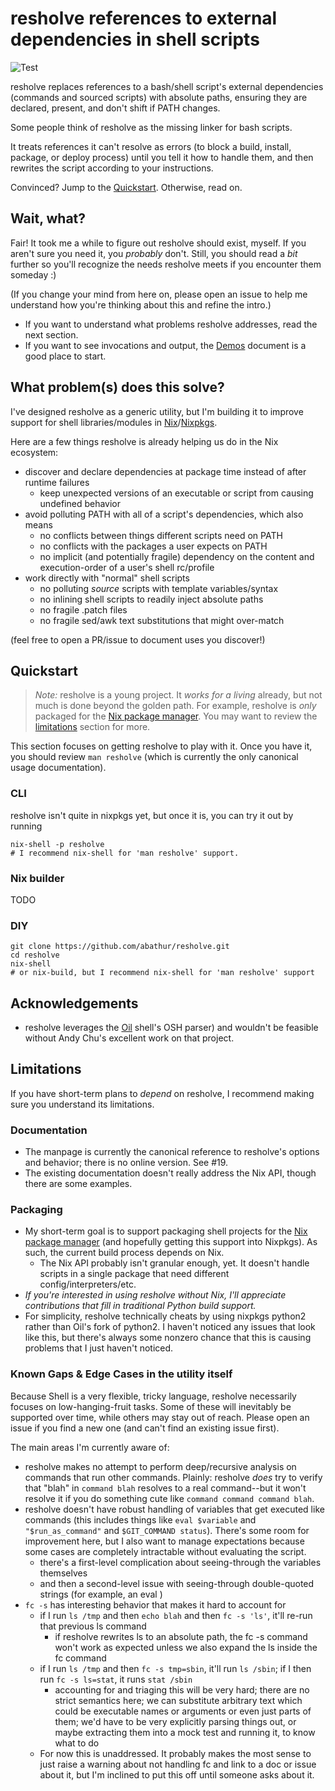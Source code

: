 # resholve references to external dependencies in shell scripts

![Test](https://github.com/abathur/resholve/workflows/Test/badge.svg)

resholve replaces references to a bash/shell script's external 
dependencies (commands and sourced scripts) with absolute paths, ensuring
they are declared, present, and don't shift if PATH changes.

Some people think of resholve as the missing linker for bash scripts.

It treats references it can't resolve as errors (to block a build, 
install, package, or deploy process) until you tell it how to handle 
them, and then rewrites the script according to your instructions.

Convinced? Jump to the [Quickstart](#quickstart). Otherwise, read on.

## Wait, what?

Fair! It took me a while to figure out resholve should exist, myself. 
If you aren't sure you need it, you *probably* don't. Still, you should
read a *bit* further so you'll recognize the needs resholve meets if you
encounter them someday :)

(If you change your mind from here on, please open an issue to help me 
understand how you're thinking about this and refine the intro.)

- If you want to understand what problems resholve addresses, read the next section.
- If you want to see invocations and output, the [Demos](demos.md) document is a good place to start.

## What problem(s) does this solve?

I've designed resholve as a generic utility, but I'm building it to improve support for shell libraries/modules in [Nix](https://nixos.org/nix/)/[Nixpkgs](https://github.com/NixOS/nixpkgs).

Here are a few things resholve is already helping us do in the Nix ecosystem:
- discover and declare dependencies at package time instead of after runtime failures
    - keep unexpected versions of an executable or script from causing undefined behavior
- avoid polluting PATH with all of a script's dependencies, which also means
    - no conflicts between things different scripts need on PATH
    - no conflicts with the packages a user expects on PATH
    - no implicit (and potentially fragile) dependency on the content
      and execution-order of a user's shell rc/profile
- work directly with "normal" shell scripts
    - no polluting *source* scripts with template variables/syntax
    - no inlining shell scripts to readily inject absolute paths
    - no fragile .patch files
    - no fragile sed/awk text substitutions that might over-match

(feel free to open a PR/issue to document uses you discover!)

## Quickstart
> *Note:* resholve is a young project. It *works for a living* already, but not much is done beyond the golden path. For example, resholve is *only* packaged for the [Nix package manager](https://nixos.org/nix/). You may want to review the [limitations](#limitations) section for more.

This section focuses on getting resholve to play with it. Once you have it, you should review `man resholve` (which is currently the only canonical usage documentation).

### CLI
resholve isn't quite in nixpkgs yet, but once it is, you can try it
out by running

```shell
nix-shell -p resholve
# I recommend nix-shell for 'man resholve' support.
```

### Nix builder
TODO

### DIY

```shell
git clone https://github.com/abathur/resholve.git
cd resholve
nix-shell
# or nix-build, but I recommend nix-shell for 'man resholve' support
```

## Acknowledgements
- resholve leverages the [Oil](https://github.com/oilshell/oil) shell's OSH parser) and wouldn't be feasible without Andy Chu's excellent work on that project.

## Limitations
If you have short-term plans to *depend* on resholve, I recommend making sure you understand its limitations.

### Documentation
- The manpage is currently the canonical reference to resholve's options and behavior; there is no online version. See #19.
- The existing documentation doesn't really address the Nix API, though there are some examples.

### Packaging
- My short-term goal is to support packaging shell projects for the [Nix package manager](https://nixos.org/nix/) (and hopefully getting this support into Nixpkgs). As such, the current build process depends on Nix. 
    - The Nix API probably isn't granular enough, yet. It doesn't handle scripts in a single package that need different config/interpreters/etc.
- *If you're interested in using resholve without Nix, I'll appreciate contributions that fill in traditional Python build support.*
- For simplicity, resholve technically cheats by using nixpkgs python2 rather than Oil's fork of python2. I haven't noticed any issues that look like this, but there's always some nonzero chance that this is causing problems that I just haven't noticed.

### Known Gaps & Edge Cases in the utility itself

Because Shell is a very flexible, tricky language, resholve necessarily focuses on low-hanging-fruit tasks. Some of these will inevitably be supported over time, while others may stay out of reach. Please open an issue if you find a new one (and can't find an existing issue first).

The main areas I'm currently aware of:

- resholve makes no attempt to perform deep/recursive analysis on commands that run other commands. Plainly: resholve *does* try to verify that "blah" in `command blah` resolves to a real command--but it won't resolve it if you do something cute like `command command command blah`. 
- resholve doesn't have robust handling of variables that get executed like commands (this includes things like `eval $variable` and `"$run_as_command"` and `$GIT_COMMAND status`). There's some room for improvement here, but I also want to manage expectations because some cases are completely intractable without evaluating the script.
    - there's a first-level complication about seeing-through the variables themselves
    - and then a second-level issue with seeing-through double-quoted strings (for example, an eval )
- `fc -s` has interesting behavior that makes it hard to account for
    - if I run `ls /tmp` and then `echo blah` and then `fc -s 'ls'`, it'll re-run that previous ls command
        - if resholve rewrites ls to an absolute path, the fc -s command won't work as expected unless we also expand the ls inside the fc command
    - if I run `ls /tmp` and then `fc -s tmp=sbin`, it'll run `ls /sbin`; if I then run `fc -s ls=stat`, it runs `stat /sbin`
        - accounting for and triaging this will be very hard; there are no strict semantics here; we can substitute arbitrary text which could be executable names or arguments or even just parts of them; we'd have to be very explicitly parsing things out, or maybe extracting them into a mock test and running it, to know what to do
    - For now this is unaddressed. It probably makes the most sense to just raise a warning about not handling fc and link to a doc or issue about it, but I'm inclined to put this off until someone asks about it.
